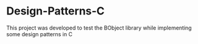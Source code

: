 # Design-Patterns-C
This project was developed to test the BObject library while implementing some design patterns in C
